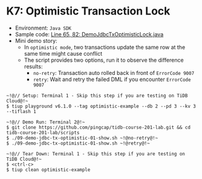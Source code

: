 # K7: Optimistic Transaction Lock
+ Environment: `Java SDK`
+ Sample code:
[Line 65, 82: DemoJdbcTxOptimisticLock.java](https://github.com/pingcap/tidb-course-201-lab/blob/master/scripts/DemoJdbcTxOptimisticLock.java)
+ Mini demo story:
  + In `optimistic mode`, two transactions update the same row at the same time might cause conflict
  + The script provides two options, run it to observe the difference results: 
    + `no-retry`: Transaction auto rolled back in front of `ErrorCode 9007` 
    + `retry`: Wait and retry the failed DML if you encounter `ErrorCode 9007` 
```
~!@// Setup: Terminal 1 - Skip this step if you are testing on TiDB Cloud@!~
$ tiup playground v6.1.0 --tag optimistic-example --db 2 --pd 3 --kv 3 --tiflash 1

~!@// Demo Run: Terminal 2@!~
$ git clone https://github.com/pingcap/tidb-course-201-lab.git && cd tidb-course-201-lab/scripts
$ ./09-demo-jdbc-tx-optimistic-01-show.sh ~!@no-retry@!~
$ ./09-demo-jdbc-tx-optimistic-01-show.sh ~!@retry@!~

~!@// Tear Down: Terminal 1 - Skip this step if you are testing on TiDB Cloud@!~
$ <ctrl-c>
$ tiup clean optimistic-example
```